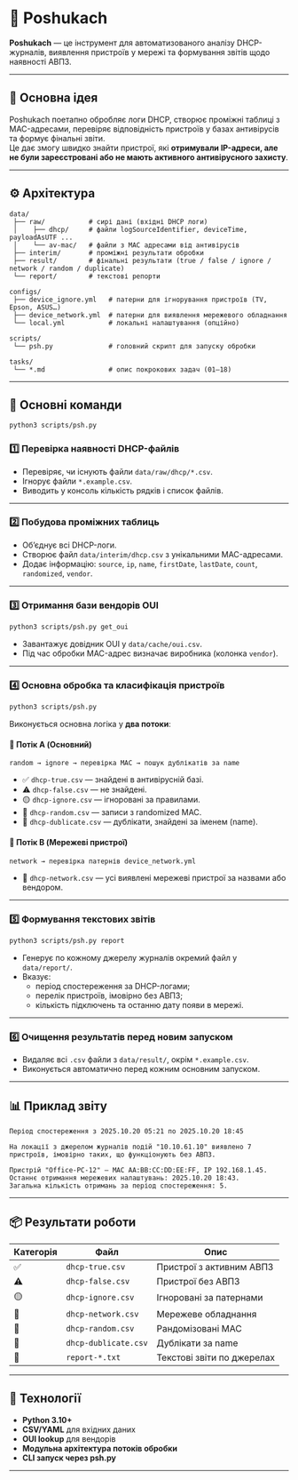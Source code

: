 # 🔎 Poshukach

**Poshukach** — це інструмент для автоматизованого аналізу DHCP-журналів, виявлення пристроїв у мережі та формування звітів щодо наявності АВПЗ.

---

## 🧭 Основна ідея

Poshukach поетапно обробляє логи DHCP, створює проміжні таблиці з MAC-адресами, перевіряє відповідність пристроїв у базах антивірусів та формує фінальні звіти.  
Це дає змогу швидко знайти пристрої, які **отримували IP-адреси, але не були зареєстровані або не мають активного антивірусного захисту**.

---

## ⚙️ Архітектура

```
data/
 ├── raw/           # сирі дані (вхідні DHCP логи)
 │    ├── dhcp/     # файли logSourceIdentifier, deviceTime, payloadAsUTF ...
 │    └── av-mac/   # файли з MAC адресами від антивірусів
 ├── interim/       # проміжні результати обробки
 ├── result/        # фінальні результати (true / false / ignore / network / random / duplicate)
 └── report/        # текстові репорти

configs/
 ├── device_ignore.yml   # патерни для ігнорування пристроїв (TV, Epson, ASUS…)
 ├── device_network.yml  # патерни для виявлення мережевого обладнання
 └── local.yml           # локальні налаштування (опційно)

scripts/
 └── psh.py              # головний скрипт для запуску обробки

tasks/
 └── *.md                # опис покрокових задач (01–18)
```

---

## 🚀 Основні команди

```bash
python3 scripts/psh.py
```

### 1️⃣ Перевірка наявності DHCP-файлів

- Перевіряє, чи існують файли `data/raw/dhcp/*.csv`.
- Ігнорує файли `*.example.csv`.
- Виводить у консоль кількість рядків і список файлів.

---

### 2️⃣ Побудова проміжних таблиць

- Об’єднує всі DHCP-логи.
- Створює файл `data/interim/dhcp.csv` з унікальними MAC-адресами.
- Додає інформацію: `source`, `ip`, `name`, `firstDate`, `lastDate`, `count`, `randomized`, `vendor`.

---

### 3️⃣ Отримання бази вендорів OUI
```bash
python3 scripts/psh.py get_oui
```
- Завантажує довідник OUI у `data/cache/oui.csv`.
- Під час обробки MAC-адрес визначає виробника (колонка `vendor`).

---

### 4️⃣ Основна обробка та класифікація пристроїв
```bash
python3 scripts/psh.py
```
Виконується основна логіка у **два потоки**:

#### 🔹 Потік A (Основний)
```
random → ignore → перевірка MAC → пошук дублікатів за name
```
- ✅ `dhcp-true.csv` — знайдені в антивірусній базі.
- ⚠️ `dhcp-false.csv` — не знайдені.
- 🟡 `dhcp-ignore.csv` — ігноровані за правилами.
- 🔹 `dhcp-random.csv` — записи з randomized MAC.
- 🧩 `dhcp-dublicate.csv` — дублікати, знайдені за іменем (name).

#### 🔷 Потік B (Мережеві пристрої)
```
network → перевірка патернів device_network.yml
```
- 🔷 `dhcp-network.csv` — усі виявлені мережеві пристрої за назвами або вендором.

---

### 5️⃣ Формування текстових звітів
```bash
python3 scripts/psh.py report
```
- Генерує по кожному джерелу журналів окремий файл у `data/report/`.
- Вказує:
  - період спостереження за DHCP-логами;
  - перелік пристроїв, імовірно без АВПЗ;
  - кількість підключень та останню дату появи в мережі.

---

### 6️⃣ Очищення результатів перед новим запуском

- Видаляє всі `.csv` файли з `data/result/`, окрім `*.example.csv`.
- Виконується автоматично перед кожним основним запуском.

---

## 📊 Приклад звіту

```
Період спостереження з 2025.10.20 05:21 по 2025.10.20 18:45

На локації з джерелом журналів подій "10.10.61.10" виявлено 7 пристроїв, імовірно таких, що функціонують без АВПЗ.

Пристрій "Office-PC-12" — MAC AA:BB:CC:DD:EE:FF, IP 192.168.1.45.
Останнє отримання мережевих налаштувань: 2025.10.20 18:43.
Загальна кількість отримань за період спостереження: 5.
```

---

## 📦 Результати роботи

| Категорія | Файл | Опис |
|------------|------|------|
| ✅ | `dhcp-true.csv` | Пристрої з активним АВПЗ |
| ⚠️ | `dhcp-false.csv` | Пристрої без АВПЗ |
| 🟡 | `dhcp-ignore.csv` | Ігноровані за патернами |
| 🔷 | `dhcp-network.csv` | Мережеве обладнання |
| 🔹 | `dhcp-random.csv` | Рандомізовані MAC |
| 🧩 | `dhcp-dublicate.csv` | Дублікати за name |
| 🧾 | `report-*.txt` | Текстові звіти по джерелах |

---

## 🧰 Технології
- **Python 3.10+**
- **CSV/YAML** для вхідних даних
- **OUI lookup** для вендорів
- **Модульна архітектура потоків обробки**
- **CLI запуск через psh.py**

---
